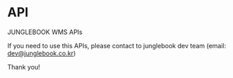 # API

JUNGLEBOOK WMS APIs

If you need to use this APIs, please contact to junglebook dev team (email: dev@junglebook.co.kr)

Thank you!
